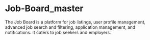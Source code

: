 # Job-Board_master
The Job Board is a platform for job listings, user profile management, advanced job search and filtering, application management, and notifications. It caters to job seekers and employers.
